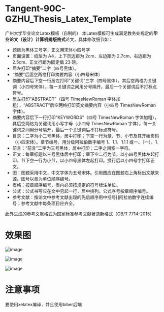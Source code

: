 # Tangent-90C-GZHU_Thesis_Latex_Template
广州大学毕业论文Latex模板（自制的）
本Latex模板可生成满足教务处规定的**毕业论文（设计）计算机排版格式**论文，具体修改细节如：

- 题目为黑体三号字，正文用宋体小四号字
- 页面设置：纸型为 A4，上下页边距为 2cm、左边距为 2.7cm、右边距为 2.5cm、正文行距为固定值 23 磅。
- 居左打印“摘要”二字（四号黑体）。
-  “摘要”后面空两格打印摘要内容（小四号宋体）
- 摘要内容后下空一行居左打印“关键词”三字（四号黑体），其后空两格为关键词（小四号宋体），每一关键词之间用分号隔开，最后一个关键词后不打标点符号。
- 居左打印“ABSTRACT”（四号 TimesNewRoman 字体加粗），“ABSTRACT”后空两格打印英文摘要内容（小四号 TimesNewRoman 字体）。
- 摘要内容后下一行打印“KEYWORDS”（四号 TimesNewRoman 字体加粗），其后空两格为关键词用小写字母（小四号 TimesNewRoman 字体），每一关键词之间用分号隔开，最后一个关键词后不打标点符号。
- 目录：二字为小二号黑体，居中打印；下空一行为章、节、小节及其开始页码（小四宋体）。章节编号，用分级阿拉伯数字编号 1、1.1、1.1.1 或一、（一）、1.
- 前言：“前言”二字为三号黑体，居中打印；二字之间空一字符。
- 正文：每章标题以三号黑体居中打印；章下空二行为节，以小四号黑体左起打印，节下空一行为小节，以小四号黑体左起打印。换行后以小四号字打印正文。
- 图：图题采用中文，中文字体为五号宋体。引用图应在图题右上角标出文献来源。图号以章为单位顺序编号。
- 表格：按章顺序编号，表内必须按规定的符号标注单位。
- 公式：公式书写应在文中另起一行，居中排列。公式序号按章顺序编号。
- 参考文献：按论文中参考文献出现的先后顺序用中括号[]阿拉伯数字连续编号；参考文献中每条项目应齐全。

此外生成的参考文献格式为国家标准参考文献著录新格式（GB/T 7714-2015）

# 效果图
![image](https://github.com/user-attachments/assets/96af5548-98bc-4b26-b35f-f756a28e8296)

![image](https://github.com/user-attachments/assets/a49d9a83-bd75-480f-98e1-47fd1f2a62c7)

![image](https://github.com/user-attachments/assets/90da7290-dc80-4e0a-bc67-67e3fa06a457)


# 注意事项
要使用xelatex编译，并且使用biber后端
